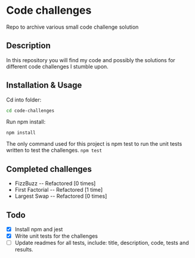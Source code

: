 # Code challenges

Repo to archive various small code challenge solution

## Description

In this repository you will find my code and possibly the solutions for different code challenges I stumble upon.


## Installation & Usage

Cd into folder:
```sh
cd code-challenges
```
Run npm install:
```
npm install
```
The only command used for this project is npm test to run the unit tests written to test the challenges.
`npm test`

## Completed challenges

- FizzBuzz -- Refactored [0 times]
- First Factorial -- Refactored [1 time]
- Largest Swap -- Refactored [0 times]

## Todo
- [x] Install npm and jest
- [x] Write unit tests for the challenges
- [ ] Update readmes for all tests, include: title, description, code, tests and results.
